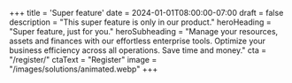 +++
title = 'Super feature'
date = 2024-01-01T08:00:00-07:00
draft = false
description = "This super feature is only in our product."
heroHeading = "Super feature, just for you."
heroSubheading = "Manage your resources, assets and finances with our effortless enterprise tools. Optimize your business efficiency across all operations. Save time and money."
cta = "/register/"
ctaText = "Register"
image = "/images/solutions/animated.webp"
+++

